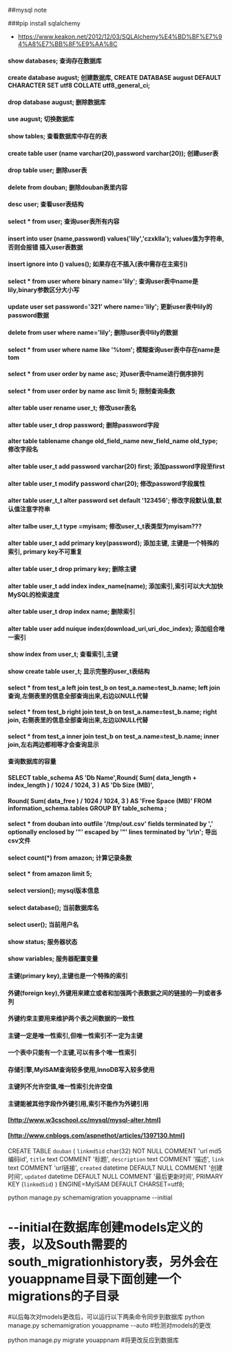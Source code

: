 ##mysql note

###pip install sqlalchemy
* https://www.keakon.net/2012/12/03/SQLAlchemy%E4%BD%BF%E7%94%A8%E7%BB%8F%E9%AA%8C
#### show databases; 查询存在数据库
#### create database august; 创建数据库, CREATE DATABASE august DEFAULT CHARACTER SET utf8 COLLATE utf8_general_ci;
#### drop database august; 删除数据库
#### use august; 切换数据库
#### show tables; 查看数据库中存在的表
#### create table user (name varchar(20),password varchar(20));  创建user表
#### drop table user; 删除user表
#### delete from douban; 删除douban表里内容
#### desc user; 查看user表结构
#### select * from user; 查询user表所有内容
#### insert into user (name,password) values('lily','czxklla'); values值为字符串,否则会报错 插入user表数据
#### insert ignore into () values(); 如果存在不插入(表中需存在主索引)
#### select * from user where binary name='lily'; 查询user表中name是lily,binary参数区分大小写
#### update user set password='321' where name='lily'; 更新user表中lily的password数据
#### delete from user where name='lily'; 删除user表中lily的数据
#### select * from user where name like '%tom'; 模糊查询user表中存在name是tom
#### select * from user order by name asc; 对user表中name进行倒序排列
#### select * from user order by name asc limit 5; 限制查询条数
#### alter table user rename user_t;  修改user表名
#### alter table user_t drop password;  删除password字段
#### alter table tablename change old_field_name new_field_name old_type; 修改字段名
#### alter table user_t add password varchar(20) first;  添加password字段至first
#### alter table user_t modify password char(20);  修改password字段属性
#### alter table user_t_t alter password set default '123456';  修改字段默认值,默认值注意字符串
#### alter talbe user_t_t type =myisam;  修改user_t_t表类型为myisam???
#### alter table user_t add primary key(password);  添加主键, 主键是一个特殊的索引, primary key不可重复
#### alter table user_t drop primary key;  删除主键
#### alter table user_t add index index_name(name);  添加索引,索引可以大大加快MySQL的检索速度
#### alter table user_t drop index name;  删除索引
#### alter table user add nuique index(download_uri,uri_doc_index); 添加组合唯一索引
#### show index from user_t;  查看索引,主键
#### show create table user_t;  显示完整的user_t表结构

#### select * from test_a left  join test_b on test_a.name=test_b.name;  left join查询,左侧表里的信息全部查询出来,右边以NULL代替
#### select * from test_b right join test_b on test_a.name=test_b.name;  right join, 右侧表里的信息全部查询出来,左边以NULL代替
#### select * from test_a inner join test_b on test_a.name=test_b.name;  inner join,左右两边都相等才会查询显示


#### 查询数据库的容量
#### SELECT table_schema AS 'Db Name',Round( Sum( data_length + index_length ) / 1024 / 1024, 3 ) AS 'Db Size (MB)',
#### Round( Sum( data_free ) / 1024 / 1024, 3 ) AS 'Free Space (MB)' FROM information_schema.tables GROUP BY table_schema ;

#### select * from douban into outfile '/tmp/out.csv' fields terminated by ',' optionally enclosed by '"' escaped by '"' lines terminated by '\r\n'; 导出csv文件

#### select count(*) from amazon; 计算记录条数
#### select * from amazon limit 5;


#### select version(); mysql版本信息
#### select database(); 当前数据库名
#### select user(); 当前用户名
#### show status; 服务器状态
#### show variables; 服务器配置变量
#### 主键(primary key),主键也是一个特殊的索引
#### 外键(foreign key),外键用来建立或者和加强两个表数据之间的链接的一列或者多列
#### 外键约束主要用来维护两个表之间数据的一致性
#### 主键一定是唯一性索引,但唯一性索引不一定为主键
#### 一个表中只能有一个主键,可以有多个唯一性索引
#### 存储引擎,MyISAM查询较多使用,InnoDB写入较多使用
#### 主键列不允许空值,唯一性索引允许空值
#### 主键能被其他字段作外键引用,索引不能作为外键引用
#### [http://www.w3cschool.cc/mysql/mysql-alter.html]
#### [http://www.cnblogs.com/aspnethot/articles/1397130.html]

CREATE TABLE `douban` (
  `linkmd5id` char(32) NOT NULL COMMENT 'url md5编码id',
  `title` text COMMENT '标题',
  `description` text COMMENT '描述',
  `link` text  COMMENT 'url链接',
  `created` datetime DEFAULT NULL  COMMENT '创建时间',
  `updated` datetime DEFAULT NULL  COMMENT '最后更新时间',
  PRIMARY KEY (`linkmd5id`)
) ENGINE=MyISAM DEFAULT CHARSET=utf8;


python manage.py schemamigration youappname --initial

# --initial在数据库创建models定义的表，以及South需要的south_migrationhistory表，另外会在youappname目录下面创建一个migrations的子目录
#以后每次对models更改后，可以运行以下两条命令同步到数据库
python manage.py schemamigration youappname --auto     #检测对models的更改

python manage.py migrate youappnam  #将更改反应到数据库

